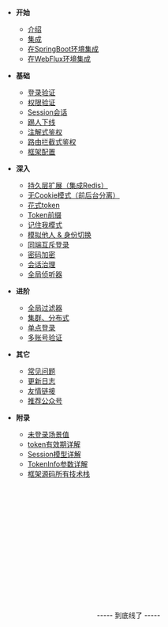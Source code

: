 <!-- 这是目录树文件 -->

- **开始**
	- [介绍](/README)
	- [集成](/start/download)
	- [在SpringBoot环境集成](/start/example) 	
	- [在WebFlux环境集成](/start/webflux-example) 	

- **基础**
	- [登录验证](/use/login-auth) 
	- [权限验证](/use/jur-auth) 
	- [Session会话](/use/session) 
	- [踢人下线](/use/kick) 
	- [注解式鉴权](/use/at-check) 
	- [路由拦截式鉴权](/use/route-check) 
	- [框架配置](/use/config) 

- **深入**
	- [持久层扩展（集成Redis）](/use/dao-extend) 
	- [无Cookie模式（前后台分离）](/use/not-cookie) 
	- [花式token](/use/token-style) 
	- [Token前缀](/use/token-prefix) 
	- [记住我模式](/use/remember-me)
	- [模拟他人 & 身份切换](/use/mock-person) 
	- [同端互斥登录](/use/mutex-login) 
	- [密码加密](/use/password-secure) 
	- [会话治理](/use/search-session) 
	- [全局侦听器](/use/global-listener) 

- **进阶**
	- [全局过滤器](/use/global-filter) 
	- [集群、分布式](/senior/dcs)
	- [单点登录](/senior/sso)
	- [多账号验证](/use/many-account) 

- **其它**
	- [常见问题](/more/common-questions) 
	- [更新日志](/more/update-log) 
	- [友情链接](/more/link) 
	- [推荐公众号](/more/tj-gzh) 

- **附录**
	- [未登录场景值](/fun/not-login-scene)
	- [token有效期详解](/fun/token-timeout)
	- [Session模型详解](/fun/session-model)
	- [TokenInfo参数详解](/fun/token-info)
	- [框架源码所有技术栈](/fun/tech-stack)
	<!-- - [Sa-Token大事记](/fun/timeline) -->
	


<br/><br/><br/><br/><br/><br/><br/><br/><br/><br/><br/><br/><br/><br/>
<p style="text-align: center;">----- 到底线了 -----</p>